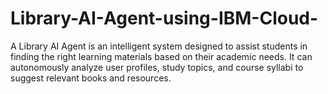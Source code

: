 # Library-AI-Agent-using-IBM-Cloud-
A Library AI Agent is an intelligent system designed to assist students in finding the right learning materials based on their academic needs. It can autonomously analyze user profiles, study topics, and course syllabi to suggest relevant books and resources.

